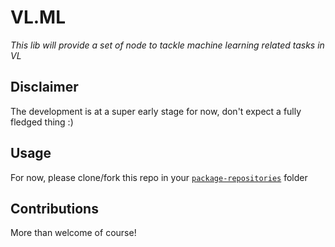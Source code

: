 # VL.ML

_This lib will provide a set of node to tackle machine learning related tasks in VL_

## Disclaimer

The development is at a super early stage for now, don't expect a fully fledged thing :)

## Usage

For now, please clone/fork this repo in your [`package-repositories`](https://thegraybook.vvvv.org/reference/libraries/contributing.html#source-package-repositories) folder

## Contributions

More than welcome of course!